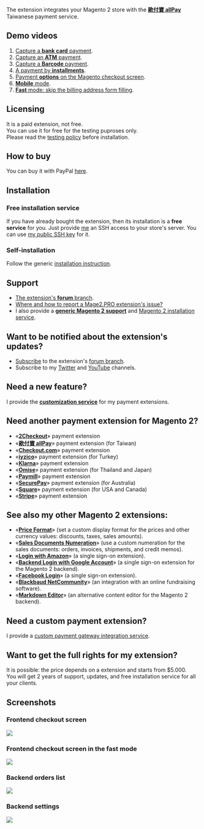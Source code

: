 The extension integrates your Magento 2 store with the **[歐付寶 allPay](https://www.allpay.com.tw)** Taiwanese payment service.

## Demo videos

1. [Capture a **bank card** payment](https://www.youtube.com/watch?v=tmy-YbPGrio).
2. [Capture an **ATM** payment](https://www.youtube.com/watch?v=1S-j8UbXZtA).
3. [Capture a **Barcode** payment](https://www.youtube.com/watch?v=ujA-BOQV6GM).
4. [A payment by **installments**](https://www.youtube.com/watch?v=rAkXZlP8Xok).
5. [Payment **options** on the Magento checkout screen](https://www.youtube.com/watch?v=V0vYTeRALyo).
6. [**Mobile** mode](https://www.youtube.com/watch?v=vZGABg-31xo).
7. [**Fast** mode: skip the billing address form filling](https://www.youtube.com/watch?v=a-gTR5JNlwk).

## Licensing
It is a paid extension, not free.  
You can use it for free for the testing puproses only.  
Please read the [testing policy](https://mage2.pro/t/topic/2590) before installation.

## How to buy
You can buy it with PayPal [here](https://mage2.pro/t/1791).

## Installation
### Free installation service
If you have already bought the extension, then its installation is a **free service** for you. Just provide [me](https://mage2.pro/users/dmitry_fedyuk) an SSH access to your store's server. You can use [my public SSH key](https://mage2.pro/t/2092) for it.

### Self-installation 
Follow the generic [installation instruction](https://mage2.pro/t/263). 

## Support
- [The extension's **forum** branch](https://mage2.pro/c/extensions/allpay).
- [Where and how to report a Mage2.PRO extension's issue?](https://mage2.pro/t/2034)
- I also provide a **[generic Magento 2 support](https://mage2.pro/t/topic/755)** and [Magento 2 installation service](https://mage2.pro/t/748).

## Want to be notified about the extension's updates?
- [Subscribe](https://mage2.pro/t/2540) to the extension's [forum branch](https://mage2.pro/c/extensions/allpay).
- Subscribe to my [Twitter](https://twitter.com/mage2_pro) and [YouTube](https://www.youtube.com/channel/UCvlDAZuj01_b92pzRi69LeQ) channels.

## Need a new feature?
I provide the [**customization service**](https://mage2.pro/t/2020) for my payment extensions.

## Need another payment extension for Magento 2?

- «[**2Checkout**](https://mage2.pro/c/extensions/2checkout)» payment extension
- «[**歐付寶 allPay**](https://mage2.pro/c/extensions/allpay)» payment extension (for Taiwan)
- «[**Checkout.com**](https://mage2.pro/c/extensions/checkout-com)» payment extension
- «[**iyzico**](https://mage2.pro/c/extensions/iyzico)» payment extension (for Turkey)
- «[**Klarna**](https://mage2.pro/c/extensions/klarna)» payment extension
- «[**Omise**](https://mage2.pro/c/extensions/omise)» payment extension (for Thailand and Japan)
- «[**Paymill**](https://mage2.pro/c/extensions/paymill)» payment extension
- «[**SecurePay**](https://mage2.pro/c/extensions/securepay)» payment extension (for Australia)
- «[**Square**](https://mage2.pro/c/extensions/square)» payment extension (for USA and Canada)
- «[**Stripe**](https://mage2.pro/c/extensions/stripe)» payment extension

## See also my other Magento 2 extensions:

- «[**Price Format**](https://mage2.pro/c/extensions/price-format)» (set a custom display format for the prices and other currency values: discounts, taxes, sales amounts).
- «[**Sales Documents Numeration**](https://mage2.pro/t/512)» (use a custom numeration for the sales documents: orders, invoices, shipments, and credit memos).
- «[**Login with Amazon**](https://mage2.pro/c/extensions/amazon-login)» (a single sign-on extension). 
- «[**Backend Login with Google Account**](https://mage2.pro/t/46)» (a single sign-on extension for the Magento 2 backend). 
- «[**Facebook Login**](https://mage2.pro/c/extensions/facebook-login)» (a single sign-on extension).
- «[**Blackbaud NetCommunity**](https://mage2.pro/c/extensions/blackbaud-netcommunity)» (an  integration with an online fundraising software).  
- «[**Markdown Editor**](https://mage2.pro/t/160)» (an alternative content editor for the Magento 2 backend).

## Need a custom payment extension?
I provide a [custom payment gateway integration service](https://mage2.pro/t/917).

## Want to get the full rights for my extension?
It is possible: the price depends on a extension and starts from $5.000.  
You will get 2 years of support, updates, and free installation service for all your clients.

## Screenshots
### Frontend checkout screen
![](https://mage2.pro/uploads/default/original/2X/d/d5a9df1dccbd3b39848379b0aa7e5465c4a21adf.png)

### Frontend checkout screen in the fast mode
![](https://mage2.pro/uploads/default/original/2X/8/8c51244f8c9d30eb1afdea2cb8efcb45a91e0d39.png)

### Backend orders list
![](https://mage2.pro/uploads/default/original/2X/d/da7d7adc8ff2ba83924a51fe6d9d5c73db949833.png)

### Backend settings
![](https://mage2.pro/uploads/default/original/2X/f/f97a738fb619db48e37a066f01a7ab125db564a6.png)
